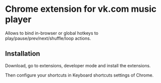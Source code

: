 # Chrome extension for vk.com music player

Allows to bind in-browser or global hotkeys to play/pause/prev/next/shuffle/loop actions.

## Installation

Download, go to extensions, developer mode and install the extensions.

Then configure your shortcuts in Keyboard shortcuts settings of Chrome.

